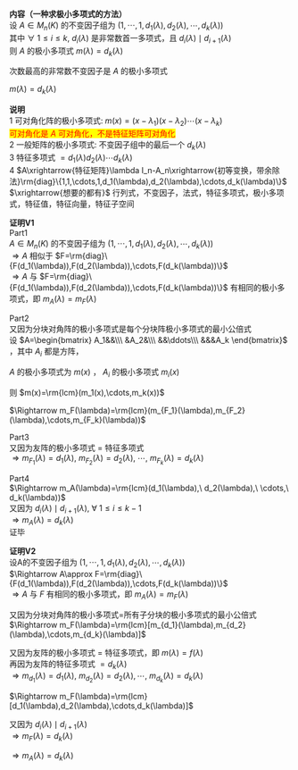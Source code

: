 **内容（一种求极小多项式的方法）**  
设 $A\in M_n(K)$ 的不变因子组为 $(1,\cdots,1,d_1(\lambda),d_2(\lambda),\cdots,d_k(\lambda))$  
其中 $\forall\ 1\le i\le k,\ d_i(\lambda)$ 是非常数首一多项式，且 $d_i(\lambda)\mid d_{i+1}(\lambda)$  
则 $A$ 的极小多项式 $m(\lambda)=d_k(\lambda)$  
  
次数最高的非常数不变因子是 $A$ 的极小多项式  
  
$m(\lambda)=d_k(\lambda)$  
  
**说明**  
1 可对角化阵的极小多项式:  $m(x)=(x-\lambda_1)(x-\lambda_2)\cdots(x-\lambda_k)$  
<mark><font color=red>可对角化是 $A$ 可对角化，不是特征矩阵可对角化</font></mark>  
2 一般矩阵的极小多项式: 不变因子组中的最后一个 $d_k(\lambda)$  
3 特征多项式 $=d_1(\lambda)d_2(\lambda)\cdots d_k(\lambda)$  
4  $A\xrightarrow{特征矩阵}\lambda I_n-A_n\xrightarrow{初等变换，带余除法}\rm{diag}\{1,1,\cdots,1,d_1(\lambda),d_2(\lambda),\cdots,d_k(\lambda)\}$  
$\xrightarrow{想要的都有}$ 行列式，不变因子，法式，特征多项式，极小多项式，特征值，特征向量，特征子空间  
  
**证明V1**  
Part1  
$A\in M_n(K)$ 的不变因子组为 $(1,\cdots,1,d_1(\lambda),d_2(\lambda),\cdots,d_k(\lambda))$  
$\Rightarrow A$ 相似于 $F=\rm{diag}\{F(d_1(\lambda)),F(d_2(\lambda)),\cdots,F(d_k(\lambda))\}$  
$\Rightarrow A$ 与 $F=\rm{diag}\{F(d_1(\lambda)),F(d_2(\lambda)),\cdots,F(d_k(\lambda))\}$ 有相同的极小多项式，即 $m_A(\lambda)=m_F(\lambda)$  
  
Part2  
又因为分块对角阵的极小多项式是每个分块阵极小多项式的最小公倍式  
设 $A=\begin{bmatrix}  
A_1&&\\\  
&A_2&\\\  
&&\ddots\\\  
&&&A_k  
\end{bmatrix}$ ，其中 $A_i$ 都是方阵，  
  
$A$ 的极小多项式为 $m(x)$ ， $A_i$ 的极小多项式 $m_i(x)$  
  
则 $m(x)=\rm{lcm}(m_1(x),\cdots,m_k(x))$  
  
$\Rightarrow m_F(\lambda)=\rm{lcm}(m_{F_1}(\lambda),m_{F_2}(\lambda),\cdots,m_{F_k}(\lambda))$  
  
Part3  
又因为友阵的极小多项式 $=$ 特征多项式  
$\Rightarrow m_{F_1}(\lambda)=d_1(\lambda),\ m_{F_2}(\lambda)=d_2(\lambda),\ \cdots,\ m_{F_k}(\lambda)=d_k(\lambda)$  
  
Part4  
$\Rightarrow m_A(\lambda)=\rm{lcm}(d_1(\lambda),\ d_2(\lambda),\ \cdots,\ d_k(\lambda))$  
又因为 $d_i(\lambda)\mid d_{i+1}(\lambda),\ \forall\ 1\le i\le k-1$  
$\Rightarrow m_A(\lambda)=d_k(\lambda)$  
证毕  
  
**证明V2**  
设A的不变因子组为 $(1,\cdots,1,d_1(\lambda),d_2(\lambda),\cdots,d_k(\lambda))$  
$\Rightarrow A\approx F=\rm{diag}\{F(d_1(\lambda)),F(d_2(\lambda)),\cdots,F(d_k(\lambda))\}$  
$\Rightarrow A$ 与 $F$ 有相同的极小多项式，即 $m_A(\lambda)=m_F(\lambda)$  
  
又因为分块对角阵的极小多项式=所有子分块的极小多项式的最小公倍式  
$\Rightarrow m_F(\lambda)=\rm{lcm}[m_{d_1}(\lambda),m_{d_2}(\lambda),\cdots,m_{d_k}(\lambda)]$  
  
又因为友阵的极小多项式 $=$ 特征多项式，即 $m(\lambda)=f(\lambda)$  
再因为友阵的特征多项式 $=d_k(\lambda)$  
$\Rightarrow m_{d_1}(\lambda)=d_1(\lambda),\ m_{d_2}(\lambda)=d_2(\lambda),\cdots,\ m_{d_k}(\lambda)=d_k(\lambda)$  
  
$\Rightarrow m_F(\lambda)=\rm{lcm}[d_1(\lambda),d_2(\lambda),\cdots,d_k(\lambda)]$  
  
又因为 $d_i(\lambda)\mid d_{i+1}(\lambda)$  
$\Rightarrow m_F(\lambda)=d_k(\lambda)$  
  
$\Rightarrow m_A(\lambda)=d_k(\lambda)$  
